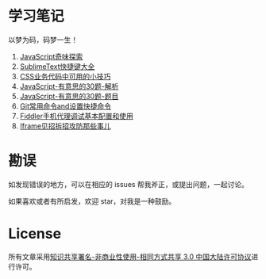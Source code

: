 # 学习笔记

以梦为码，码梦一生！

1. [JavaScript奇味探索][1]
2. [SublimeText快捷键大全][2]
3. [CSS业务代码中可用的小技巧][3]
4. [JavaScript-有意思的30题-解析][4]
5. [JavaScript-有意思的30题-题目][5]
6. [Git常用命令and设置快捷命令][6]
7. [Fiddler手机代理调试基本配置和使用][7]
8. [Iframe见招拆招攻防那些事儿][8]


# 勘误

如发现错误的地方，可以在相应的 issues 帮我斧正，或提出问题，一起讨论。

如果喜欢或者有所启发，欢迎 star，对我是一种鼓励。

# License

所有文章采用[知识共享署名-非商业性使用-相同方式共享 3.0 中国大陆许可协议][9]进行许可。


  [1]: https://github.com/xiaohuazheng/twbm/issues/1
  [2]: https://github.com/xiaohuazheng/twbm/issues/2
  [3]: https://github.com/xiaohuazheng/twbm/issues/3
  [4]: https://github.com/xiaohuazheng/twbm/issues/4
  [5]: https://github.com/xiaohuazheng/twbm/issues/5
  [6]: https://github.com/xiaohuazheng/twbm/issues/6
  [7]: https://github.com/xiaohuazheng/twbm/issues/7
  [8]: https://github.com/xiaohuazheng/twbm/issues/8
  [9]: https://creativecommons.org/licenses/by-nc-sa/3.0/cn/
